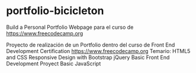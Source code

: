 # portfolio-bicicleton
Build a Personal Portfolio Webpage para el curso de https://www.freecodecamp.org

Proyecto de realización de un Portfolio dentro del curso de Front End Development Certification https://www.freecodecamp.org
Temario:
HTML5 and CSS
Responsive Design with Bootstrap
jQuery
Basic Front End Development Proyect
Basic JavaScript
